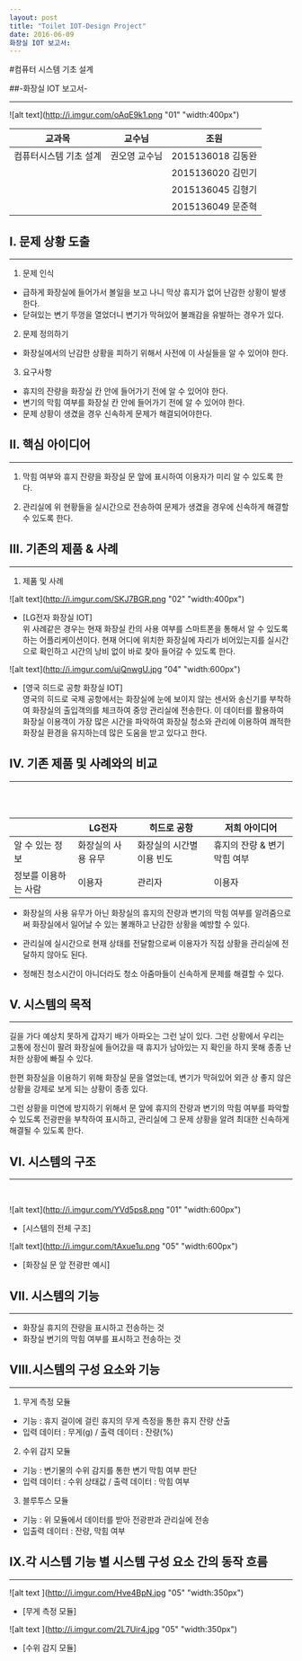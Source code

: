 ```yaml
---
layout: post
title: "Toilet IOT-Design Project"
date: 2016-06-09
화장실 IOT 보고서:
---
```




#컴퓨터 시스템 기초 설계

##-화장실 IOT 보고서-

- - -

![alt text](http://i.imgur.com/oAqE9k1.png "01" "width:400px")


| 교과목 | 교수님|조원|
|--------|--------|---------|
| 컴퓨터시스템 기초 설계| 권오영 교수님|2015136018 김동완|
|  | |2015136020 김민기
|  | |2015136045 김형기 |
| |  |2015136049 문준혁|

## I. 문제 상황 도출
- - -

1. 문제 인식
 - 급하게 화장실에 들어가서 볼일을 보고 나니 막상 휴지가 없어 난감한 상황이 발생한다.
 - 닫혀있는 변기 뚜껑을 열었더니 변기가 막혀있어 불쾌감을 유발하는 경우가 있다.

2. 문제 정의하기
 - 화장실에서의 난감한 상황을 피하기 위해서 사전에 이 사실들을 알 수 있어야 한다.

3. 요구사항
 - 휴지의 잔량을 화장실 칸 안에 들어가기 전에 알 수 있어야 한다.
 - 변기의 막힘 여부를 화장실 칸 안에 들어가기 전에 알 수 있어야 한다.
 - 문제 상황이 생겼을 경우 신속하게 문제가 해결되어야한다.




## II. 핵심 아이디어
- - -

1. 막힘 여부와 휴지 잔량을 화장실 문 앞에 표시하여 이용자가 미리 알 수 있도록 한다.<br />

2. 관리실에 위 현황들을 실시간으로 전송하여 문제가 생겼을 경우에 신속하게 해결할 수 있도록 한다.<br />




## III. 기존의 제품 & 사례
- - -

1. 제품 및 사례

![alt text](http://i.imgur.com/SKJ7BGR.png "02" "width:400px")

- [LG전자 화장실 IOT]<br />
위 사례같은 경우는 현재 화장실 칸의 사용 여부를 스마트폰을 통해서 알 수 있도록 하는 어플리케이션이다.
현재 어디에 위치한 화장실에 자리가 비어있는지를 실시간으로 확인하고 시간의 낭비 없이 바로 찾아 들어갈 수 있도록 한다.



![alt text](http://i.imgur.com/ujQnwgU.jpg "04" "width:600px")

- [영국 히드로 공항 화장실 IOT]<br />
영국의 히드로 국제 공항에서는 화장실에 눈에 보이지 않는 센서와 송신기를 부착하여 화장실의 출입객의를 체크하여 중앙 관리실에 전송한다.
이 데이터를 활용하여 화장실 이용객이 가장 많은 시간을 파악하여 화장실 청소와 관리에 이용하여 쾌적한 화장실 환경을 유지하는데 많은 도움을 받고 있다고 한다.

## IV. 기존 제품 및 사례와의 비교
- - -
<br />
<br />

|        | LG전자 | 히드로 공항  |저희 아이디어|
|--------|-------|-------------|-----------|
|알 수 있는 정보| 화장실의 사용 유무|화장실의 시간별 이용 빈도|휴지의 잔량 & 변기 막힘 여부|
|정보를 이용하는 사람| 이용자|관리자|이용자|

- 화장실의 사용 유무가 아닌 화장실의 휴지의 잔량과 변기의 막힘 여부를 알려줌으로써 화장실에서 일어날 수 있는 불쾌하고 난감한 상황을 예방할 수 있다.

- 관리실에 실시간으로 현재 상태를 전달함으로써 이용자가 직접 상황을 관리실에 전달하지 않아도 된다.

- 정해진 청소시간이 아니더라도 청소 아줌마들이 신속하게 문제를 해결할 수 있다.



## V. 시스템의 목적
- - -
길을 가다 예상치 못하게 갑자기 배가 아파오는 그런 날이 있다. 그런 상황에서 우리는 고통에 정신이 팔려 화장실에 들어갔을 때 휴지가 남아있는 지 확인을 하지 못해 종종 난처한 상황에 빠질 수 있다.

한편 화장실을 이용하기 위해 화장실 문을 열었는데, 변기가 막혀있어 외관 상 좋지 않은 상황을 강제로 보게 되는 상황이 종종 있다.

그런 상황을 미연에 방지하기 위해서 문 앞에 휴지의 잔량과 변기의 막힘 여부를 파악할 수 있도록 전광판을 부착하여 표시하고, 관리실에 그 문제 상황을 알려 최대한 신속하게 해결될 수 있도록 한다.


## VI. 시스템의 구조
- - -
<br />

![alt text](http://i.imgur.com/YVd5ps8.png "01" "width:600px") 

- [시스템의 전체 구조]


![alt text](http://i.imgur.com/tAxue1u.png "05" "width:600px")

- [화장실 문 앞 전광판 예시]


## VII. 시스템의 기능
- - -
- 화장실 휴지의 잔량을 표시하고 전송하는 것<br />
- 화장실 변기의 막힘 여부를 표시하고 전송하는 것<br />



## VIII.시스템의 구성 요소와 기능
- - -

1.  무게 측정 모듈
 - 기능 : 휴지 걸이에 걸린 휴지의 무게 측정을 통한 휴지 잔량 산출
 - 입력 데이터 : 무게(g) / 출력 데이터 : 잔량(%)

2.  수위 감지 모듈
 - 기능 : 변기물의 수위 감지를 통한 변기 막힘 여부 판단
 - 입력 데이터 : 수위 상태값 / 출력 데이터 : 막힘 여부

3. 블루투스 모듈
 - 기능 : 위 모듈에서 데이터를 받아 전광판과 관리실에 전송
 - 입출력 데이터 : 잔량, 막힘 여부



## IX.각 시스템 기능 별 시스템 구성 요소 간의 동작 흐름
- - -
![alt text ](http://i.imgur.com/Hve4BpN.jpg "05" "width:350px")

 - [무게 측정 모듈]

![alt text ](http://i.imgur.com/2L7Uir4.jpg "05" "width:350px")

 - [수위 감지 모듈]